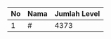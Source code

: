 | No | Nama            | Jumlah Level |
|----|-----------------|--------------|
| 1  | #    |    4373        |

